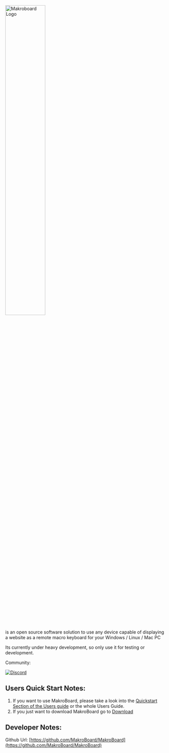 <img alt="Makroboard Logo" src="logo.svg" width="50%">

is an open source software solution to use any device capable of displaying a website as a remote macro keyboard for your Windows / Linux / Mac PC

Its currently under heavy development, so only use it for testing or development.

Community: 

[![Discord](https://discordapp.com/api/guilds/889571217789550723/widget.png?style=banner3)](https://discord.gg/2yZyNYxrja)
## Users Quick Start Notes:
1. If you want to use MakroBoard, please take a look into the [Quickstart Section of the Users guide](user/quickstart.html) or the whole Users Guide.
2. If you just want to download MakroBoard go to [Download](download.html)

## Developer Notes:
Github Url: [https://github.com/MakroBoard/MakroBoard](https://github.com/MakroBoard/MakroBoard)


